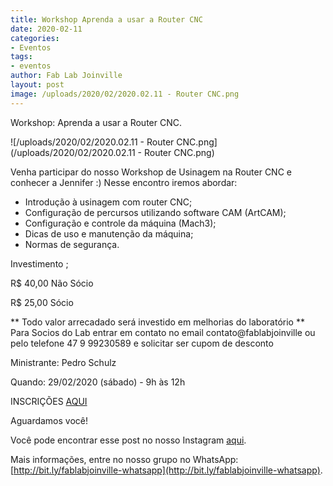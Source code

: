 ```yaml
---
title: Workshop Aprenda a usar a Router CNC
date: 2020-02-11
categories:
- Eventos
tags:
- eventos
author: Fab Lab Joinville
layout: post
image: /uploads/2020/02/2020.02.11 - Router CNC.png
---
```


Workshop: Aprenda a usar a Router CNC.

![/uploads/2020/02/2020.02.11 - Router CNC.png](/uploads/2020/02/2020.02.11 - Router CNC.png)

Venha participar do nosso Workshop de Usinagem na Router CNC e conhecer a Jennifer :) Nesse encontro iremos abordar:
- Introdução à usinagem com router CNC;
- Configuração de percursos utilizando software CAM (ArtCAM);
- Configuração e controle da máquina (Mach3);
- Dicas de uso e manutenção da máquina;
- Normas de segurança.

Investimento ;

R$ 40,00 Não Sócio

R$ 25,00 Sócio

** Todo valor arrecadado será investido em melhorias do laboratório
** Para Socios do Lab entrar em contato no email contato@fablabjoinville ou pelo telefone 47 9 99230589 e solicitar ser cupom de desconto

Ministrante: Pedro Schulz

Quando: 29/02/2020 (sábado) - 9h às 12h

INSCRIÇÕES [AQUI](https://www.sympla.com.br/workshop-de-introducao-a-router-cnc__790233?fbclid=IwAR1MJlzuDeCv43ncDe_HrTCXeQAaTZ5hajbN1p_o6UtX94IxNuLN4CbtazI)

Aguardamos você!

Você pode encontrar esse post no nosso Instagram [aqui](https://www.instagram.com/p/B8cTyTyBjNv/).

Mais informações, entre no nosso grupo no WhatsApp: [http://bit.ly/fablabjoinville-whatsapp](http://bit.ly/fablabjoinville-whatsapp).
